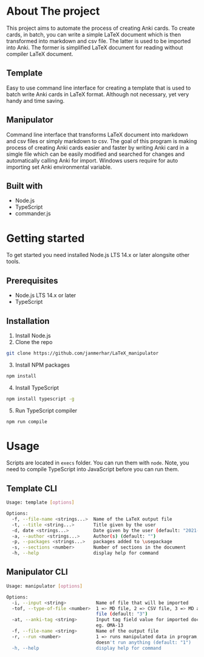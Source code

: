 # About The project

This project aims to automate the process of creating Anki cards. To create cards, in batch, you can write a simple LaTeX document which is then transformed into markdown and csv file. The latter is used to be imported into Anki. The former is simplified LaTeX document for reading without compiler LaTeX document.

## Template

Easy to use command line interface for creating a template that is used to batch write Anki cards in LaTeX format. Although not necessary, yet very handy and time saving.

## Manipulator

Command line interface that transforms LaTeX document into markdown and csv files or simply markdown to csv. The goal of this program is making process of creating Anki cards easier and faster by writing Anki card in a simgle file which can be easily modified and searched for changes and automatically calling Anki for import. Windows users require for auto importing set Anki environmental variable.

## Built with

- Node.js
- TypeScript
- commander.js

# Getting started

To get started you need installed Node.js LTS 14.x or later alongsite other tools.

## Prerequisites

- Node.js LTS 14.x or later
- TypeScript

## Installation

1. Install Node.js
2. Clone the repo

```bash
git clone https://github.com/janmerhar/LaTeX_manipulator
```

3. Install NPM packages

```bash
npm install
```

4. Install TypeScript

```bash
npm install typescript -g
```

5. Run TypeScript compiler

```bash
npm run compile
```

# Usage

Scripts are located in `execs` folder. You can run them with `node`. Note, you need to compile TypeScript into JavaScript before you can run them.

## Template CLI

```bash
Usage: template [options]

Options:
  -f, --file-name <strings...>  Name of the LaTeX output file
  -t, --title <string...>       Title given by the user
  -d, date <strings...>         Date given by the user (default: "2021-07-27")
  -a, --author <strings...>     Author(s) (default: "")
  -p, --packages <strings...>   packages added to \usepackage
  -s, --sections <number>       Number of sections in the document
  -h, --help                    display help for command


```

## Manipulator CLI

```bash
Usage: manipulator [options]

Options:
  -i, --input <string>           Name of file that will be imported
  -tof, --type-of-file <number>  1 => MD file, 2 => CSV file, 3 => MD and CSV
                                 file (default: "3")
  -at, --anki-tag <string>       Input tag field value for imported document:
                                 eg. OMA-13
  -f, --file-name <string>       Name of the output file
  -r, --run <number>             1 => runs manipulated data in program,  0 =>
                                 doesn't run anything (default: "1")
  -h, --help                     display help for command

```
